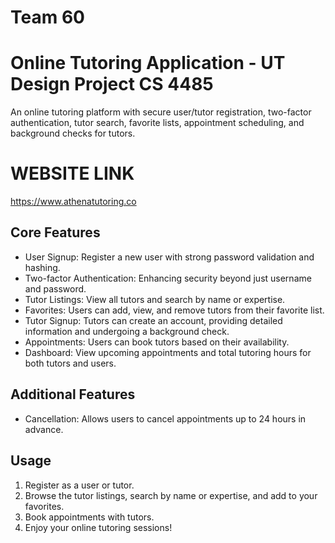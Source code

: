 # Team 60
# Online Tutoring Application - UT Design Project CS 4485
An online tutoring platform with secure user/tutor registration, two-factor authentication, tutor search, favorite lists, appointment scheduling, and background checks for tutors.

# WEBSITE LINK
https://www.athenatutoring.co

## Core Features
- User Signup: Register a new user with strong password validation and hashing.
- Two-factor Authentication: Enhancing security beyond just username and password.
- Tutor Listings: View all tutors and search by name or expertise.
- Favorites: Users can add, view, and remove tutors from their favorite list.
- Tutor Signup: Tutors can create an account, providing detailed information and undergoing a background check.
- Appointments: Users can book tutors based on their availability.
- Dashboard: View upcoming appointments and total tutoring hours for both tutors and users.

## Additional Features
- Cancellation: Allows users to cancel appointments up to 24 hours in advance.


## Usage
1. Register as a user or tutor.
2. Browse the tutor listings, search by name or expertise, and add to your favorites.
3. Book appointments with tutors.
4. Enjoy your online tutoring sessions!
